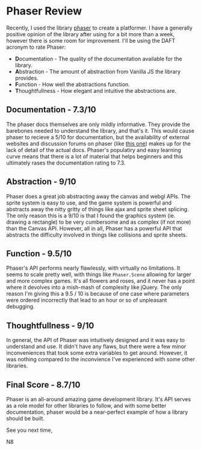 # Phaser Review
Recently, I used the library [phaser](https://phaser.io) to create a platformer. I have a generally positive opinion of the library after using for a bit more than a week, however there is some room for improvement. I'll be using the DAFT acronym to rate Phaser:
- **D**ocumentation - The quality of the documentation available for the library.
- **A**bstraction - The amount of abstraction from Vanilla JS the library provides.
- **F**unction - How well the abstractions function.
- **T**houghtfullness - How elegant and intuitive the abstractions are.
## **Documentation** - 7.3/10
The phaser docs themselves are only mildly informative. They provide the barebones needed to understand the library, and that's it. This would cause phaser to recieve a 5/10 for documentation, but the availability of external websites and discussion forums on phaser (like [this one](https://rexrainbow.github.io/phaser3-rex-notes/docs/site/index.html)) makes up for the lack of detail of the actual docs. Phaser's populatiry and easy learning curve means that there is a lot of material that helps beginners and this ultimately rases the documentation rating to 7.3.

## **Abstraction** - 9/10
Phaser does a great job abstracting away the canvas and webgl APIs. The sprite system is easy to use, and the game system is powerful and abstracts away the nitty gritty of things like ajax and sprite sheet splicing. The only reason this is a 9/10 is that I found the graphics system (ie. drawing a rectangle) to be very cumbersome and as complex (if not more) than the Canvas API. However, all in all, Phaser has a powerful API that abstracts the difficulty involved in things like collisions and sprite sheets.

## **Function** - 9.5/10
Phaser's API performs nearly flawlessly, with virtually no limitations. It seems to scale pretty well, with things like `Phaser.Scene` allowing for larger and more complex games. It's all flowers and roses, and it never has a point where it devolves into a mish-mash of complexity like jQuery. The only reason I'm giving this a 9.5 / 10 is because of one case where parameters were ordered incorrectly that lead to an hour or so of unpleasant debugging.

## **Thoughtfullness** - 9/10
In general, the API of Phaser was intuitively designed and it was easy to understand and use. It didn't have any flaws, but there were a few minor inconveniences that took some extra variables to get around. However, it was nothing compared to the inconvience I've experienced with some other libraries.

## **Final Score** - 8.7/10
Phaser is an all-around amazing game development library. It's API serves as a role model for other libraries to follow, and with some better documentation, phaser would be a near-perfect example of how a library should be built.

See you next time,

N8